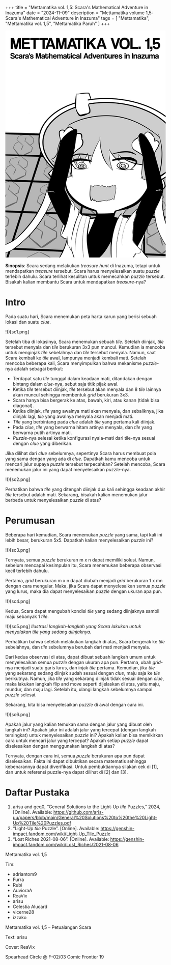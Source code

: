 +++
title = "Mettamatika vol. 1,5: Scara's Mathematical Adventure in Inazuma"
date = "2024-11-09"
description = "Mettamatika volume 1,5: Scara's Mathematical Adventure in Inazuma"
tags = [
    "Mettamatika",
    "Mettamatika vol. 1,5",
    "Mettamatika Paruh"
]
+++

![](scara.png)

**Sinopsis**: Scara sedang melakukan *treasure hunt* di Inazuma, tetapi untuk mendapatkan *treasure* tersebut, Scara harus menyelesaikan suatu *puzzle* terlebih dahulu. Scara terlihat kesulitan untuk memecahkan *puzzle* tersebut. Bisakah kalian membantu Scara untuk mendapatkan *treasure*-nya?

# Intro

Pada suatu hari, Scara menemukan peta harta karun yang berisi sebuah lokasi dan suatu *clue*. 

!()[sc1.png]

Setelah tiba di lokasinya, Scara menemukan sebuah *tile*. Setelah diinjak, *tile* tersebut menyala dan *tile* berukuran 3x3 pun muncul. Kemudian ia mencoba untuk menginjak *tile* sebelahnya dan *tile* tersebut menyala. Namun, saat Scara kembali ke *tile* awal, lampunya menjadi kembali mati. Setelah mencoba beberapa kali, Scara menyimpulkan bahwa mekanisme *puzzle*-nya adalah sebagai berikut:

*	Terdapat satu *tile* tunggal dalam keadaan mati, ditandakan dengan bintang dalam *clue*-nya, sebut saja titik pijak awal.
*	Ketika *tile* tersebut diinjak, *tile* tersebut akan menyala dan 8 *tile* lainnya akan muncul sehingga membentuk *grid* berukuran 3x3.
*	Scara hanya bisa bergerak ke atas, bawah, kiri, atau kanan (tidak bisa diagonal).
*	Ketika diinjak, *tile* yang awalnya mati akan menyala, dan sebaliknya, jika diinjak lagi, *tile* yang awalnya menyala akan menjadi mati.
*	*Tile* yang berbintang pada *clue* adalah *tile* yang pertama kali diinjak.
*	Pada *clue*, *tile* yang berwarna hitam artinya menyala, dan *tile* yang berwarna putih artinya mati.
*	*Puzzle*-nya selesai ketika konfigurasi nyala-mati dari tile-nya sesuai dengan *clue* yang diberikan.

Jika dilihat dari *clue* sebelumnya, sepertinya Scara harus membuat pola yang sama dengan yang ada di *clue*. Dapatkah kamu mencoba untuk mencari jalur supaya *puzzle* tersebut terpecahkan? Setelah mencoba, Scara menemukan jalur ini yang dapat menyelesaikan *puzzle*-nya.

!()[sc2.png]

Perhatikan bahwa *tile* yang ditengah diinjak dua kali sehingga keadaan akhir *tile* tersebut adalah mati. Sekarang, bisakah kalian menemukan jalur berbeda untuk menyelesaikan *puzzle* di atas?

# Perumusan

Beberapa hari kemudian, Scara menemukan *puzzle* yang sama, tapi kali ini lebih besar, berukuran 5x5. Dapatkah kalian menyelesaikan *puzzle* ini?

!()[sc3.png]

Ternyata, semua *puzzle* berukuran m x n dapat memiliki solusi. Namun, sebelum mencapai kesimpulan itu, Scara menemukan beberapa observasi kecil terlebih dahulu.

Pertama, *grid* berukuran m x n dapat diubah menjadi *grid* berukuran 1 x mn dengan cara mengular. Maka, jika Scara dapat menyelesaikan semua *puzzle* yang lurus, maka dia dapat menyelesaikan *puzzle* dengan ukuran apa pun.

!()[sc4.png]

Kedua, Scara dapat mengubah kondisi *tile* yang sedang diinjaknya sambil maju sebanyak 1 *tile*.

!()[sc5.png]
*Ilustrasi langkah-langkah yang Scara lakukan untuk menyalakan tile yang sedang diinjaknya.*

Perhatikan bahwa setelah melakukan langkah di atas, Scara bergerak ke *tile* sebelahnya, dan *tile* sebelumnya berubah dari mati menjadi menyala.

Dari kedua observasi di atas, dapat dibuat sebuah langkah umum untuk menyelesaikan semua *puzzle* dengan ukuran apa pun. Pertama, ubah *grid*-nya menjadi suatu garis lurus, dan injak *tile* pertama. Kemudian, jika *tile* yang sekarang sedang diinjak sudah sesuai dengan *clue*, maju saja ke *tile* berikutnya. Namun, jika *tile* yang sekarang diinjak tidak sesuai dengan *clue*, maka lakukan langkah flip and move seperti dijelaskan di atas, yaitu maju, mundur, dan maju lagi. Setelah itu, ulangi langkah sebelumnya sampai *puzzle* selesai.

Sekarang, kita bisa menyelesaikan *puzzle* di awal dengan cara ini. 

!()[sc6.png]

Apakah jalur yang kalian temukan sama dengan jalur yang dibuat oleh langkah ini? Apakah jalur ini adalah jalur yang tercepat (dengan langkah tersingkat) untuk menyelesaikan *puzzle* ini? Apakah kalian bisa memikirkan cara untuk mencari jalur yang tercepat? Apakah setiap *puzzle* dapat diselesaikan dengan menggunakan langkah di atas?

Ternyata, dengan cara ini, semua *puzzle* berukuran apa pun dapat diselesaikan. Fakta ini dapat dibuktikan secara matematis sehingga kebenarannya dapat diverifikasi. Untuk pembuktiannya silakan cek di [1], dan untuk referensi puzzle-nya dapat dilihat di [2] dan [3].

# Daftar Pustaka
1. arisu and geq0, “General Solutions to the Light-Up *tile* Puzzles,” 2024, [Online]. Available: https://github.com/aris-uu/papers/blob/main/General%20Solutions%20to%20the%20Light-Up%20Tile%20Puzzles.pdf 
2. “Light-Up *tile* Puzzle”. [Online]. Available: https://genshin-impact.fandom.com/wiki/Light-Up_Tile_Puzzle 
3. “Lost Riches 2021-08-06”. [Online]. Available: https://genshin-impact.fandom.com/wiki/Lost_Riches/2021-08-06 

Mettamatika vol. 1,5

Tim:
* adriantom9
* Furra
* Rubi
* AuvioraA
* ReaVix
* arisu
* Celestia Alucard
* vicerne28
* izzako

Mettamatika vol. 1,5 – Petualangan Scara

Text: arisu

Cover: ReaVix

Spearhead Circle @ F-02/03 Comic Frontier 19